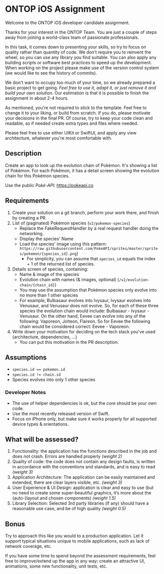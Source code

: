 # ONTOP iOS Assignment

Welcome to the ONTOP iOS developer candidate assignment.

Thanks for your interest in the ONTOP Team. You are just a couple of steps away from joining a world-class team of passionate professionals.

In this task, it comes down to presenting your skills, so try to focus on quality rather than quantity of code. We don’t require you to reinvent the wheel, so you can use any library you find suitable. You can also apply any building scripts or software best practices to speed up the development. When working on the project please make use of the version control system (we would like to see the history of commits).

We don't want to occupy too much of your time, so we already prepared a basic project to get going. _Feel free to use it, adapt it, or just remove it and build your own solution_. Our estimation is that it is possible to finish the assignment in about 2-4 hours.

As mentioned, you're not required to stick to the template. Feel free to change it to your liking, or build from scratch. If you do, please motivate your decisions in the final PR. Of course, try to keep your code clean and readable, so if needed create extra types and files where needed.

Please feel free to use either UIKit or SwiftUI, and apply any view architecture, whatever you're most comfortable with.

## Description
Create an app to look up the evolution chain of Pokémon. It's showing a list of Pokémon. For each Pokémon, it has a detail screen showing the evolution chain for this Pokémon species.

Use the public *Poké-API*: https://pokeapi.co

## Requirements
1. Create your solution on a git branch, perform your work there, and finish by creating a PR.
2. List of (paginated) Pokémon species (`v2/pokemon-species`)
    * Replace the FakeRequestHandler by a real request handler doing the networking.
    * Display the species' Name
    * Load the species' image using this pattern: `https://raw.githubusercontent.com/PokeAPI/sprites/master/sprites/pokemon/{species_id}.png`)
      * For simplicity, you can assume that `species_id` equals the index + 1 of the returned list of species.
3. Details screen of species, containing:
    * Name & image of the species
    * Evolution chain with names (& images, optional) (`/v2/evolution-chain/{chain_id}`)
    * You may use the assumption that Pokémon species only evolve into no more than 1 other species
    * For example, Bulbasaur evolves into Ivysaur, Ivysaur evolves into Venusaur, and Venusaur does not evolve. So, for each of these three species the evolution chain would include: Bulbasaur - Ivysaur - Venusaur. On the other hand, Eevee can evolve into any of the following: Vaporeon, Jolteon, Flareon. So for Eevee the following chain would be considered correct: Eevee - Vaporeon.  
4. Write down your motivation for deciding on the tech stack you've used (architecture, dependencies, …)
    * You can put this motivation in the PR description.

## Assumptions
* `species.id == pokemon.id`
* `species.id != chain.id`
* Species evolves into only 1 other species

### Developer Notes
* The use of helper dependencies is ok, but the core should be your own code.
* Use the most recently released version of Swift.
* Focus on iPhone only, but make sure it works properly for all supported device types & orientations.

## What will be assessed?
1. Functionality: the application has the functions described in the job and does not crash. Errors are handled properly *(weight 2)*
2. Quality of code: the code does not contain any design faults, is written in accordance with the conventions and standards, and is easy to read *(weight 3)*
3. Application Architecture: The application can be easily maintained and extended, there are clear layers visible, etc. *(weight 3)*
4. User Experience & UI Design: application is clear and easy to use (but no need to create some super-beautiful graphics, it’s more about the (auto-)layout and chosen components) *(weight 1.5)*
5. Library Selection: Selected 3rd party libraries (if any) should have a reasonable use case, and be of high quality *(weight 0.5)*

## Bonus
Try to approach this like you would to a production application. Let it support typical situations unique to mobile applications, such as lack of network coverage, etc.

If you have some time to spend beyond the assessment requirements, feel free to improve/extend up the app in any way: create an attractive UI, animations, some new functionality, unit tests, etc.

